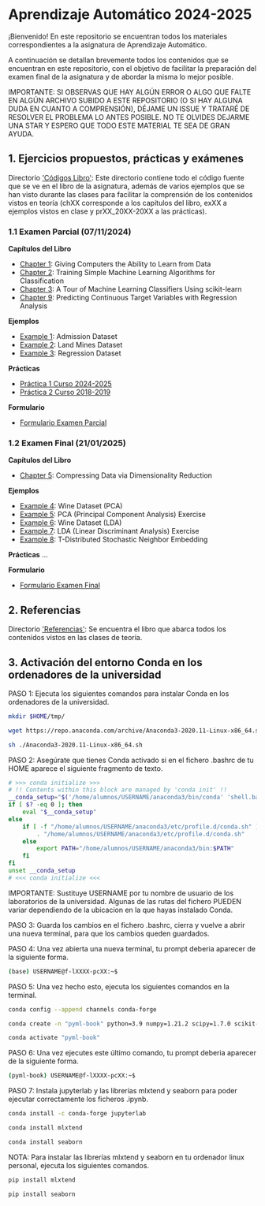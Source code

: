 # Aprendizaje Automático 2024-2025

¡Bienvenido! En este repositorio se encuentran todos los materiales correspondientes a la asignatura de Aprendizaje Automático.

A continuación se detallan brevemente todos los contenidos que se encuentran en este repositorio, con el objetivo de facilitar la preparación del examen final de la asignatura y de abordar la misma lo mejor posible.

IMPORTANTE: SI OBSERVAS QUE HAY ALGÚN ERROR O ALGO QUE FALTE EN ALGÚN ARCHIVO SUBIDO A ESTE REPOSITORIO (O SI HAY ALGUNA DUDA EN CUANTO A COMPRENSIÓN), DÉJAME UN ISSUE Y TRATARÉ DE RESOLVER EL PROBLEMA LO ANTES POSIBLE. NO TE OLVIDES DEJARME UNA STAR Y ESPERO QUE TODO ESTE MATERIAL TE SEA DE GRAN AYUDA.

## 1. Ejercicios propuestos, prácticas y exámenes

Directorio ['Códigos Libro'](https://github.com/aleon2020/AA_2024-2025/tree/main/C%C3%B3digos%20Libro): Este directorio contiene todo el código fuente que se ve en el libro de la asignatura, además de varios ejemplos que se han visto durante las clases para facilitar la comprensión de los contenidos vistos en teoría (chXX corresponde a los capítulos del libro, exXX a ejemplos vistos en clase y prXX_20XX-20XX a las prácticas).

### 1.1 Examen Parcial (07/11/2024)

**Capítulos del Libro**
* [Chapter 1](https://github.com/aleon2020/AA_2024-2025/tree/main/C%C3%B3digos%20Libro/ch01): Giving Computers the Ability to Learn from Data
* [Chapter 2](https://github.com/aleon2020/AA_2024-2025/tree/main/C%C3%B3digos%20Libro/ch02): Training Simple Machine Learning Algorithms for Classification
* [Chapter 3](https://github.com/aleon2020/AA_2024-2025/tree/main/C%C3%B3digos%20Libro/ch03): A Tour of Machine Learning Classifiers Using scikit-learn
* [Chapter 9](https://github.com/aleon2020/AA_2024-2025/tree/main/C%C3%B3digos%20Libro/ch09): Predicting Continuous Target Variables with Regression Analysis

**Ejemplos**
* [Example 1](https://github.com/aleon2020/AA_2024-2025/tree/main/C%C3%B3digos%20Libro/ex01): Admission Dataset
* [Example 2](https://github.com/aleon2020/AA_2024-2025/tree/main/C%C3%B3digos%20Libro/ex02): Land Mines Dataset
* [Example 3](https://github.com/aleon2020/AA_2024-2025/tree/main/C%C3%B3digos%20Libro/ex03): Regression Dataset

**Prácticas**
* [Práctica 1 Curso 2024-2025](https://github.com/aleon2020/AA_2024-2025/tree/main/C%C3%B3digos%20Libro/pr01_2024-2025)
* [Práctica 2 Curso 2018-2019](https://github.com/aleon2020/AA_2024-2025/tree/main/C%C3%B3digos%20Libro/pr02_2018-2019)

**Formulario**
* [Formulario Examen Parcial](https://github.com/aleon2020/AA_2024-2025/tree/main/C%C3%B3digos%20Libro/formulario_parcial)

### 1.2 Examen Final (21/01/2025)

**Capítulos del Libro**
* [Chapter 5](https://github.com/aleon2020/AA_2024-2025/tree/main/C%C3%B3digos%20Libro/ch05): Compressing Data via Dimensionality Reduction

**Ejemplos**
* [Example 4](https://github.com/aleon2020/AA_2024-2025/tree/main/C%C3%B3digos%20Libro/ex04): Wine Dataset (PCA)
* [Example 5](https://github.com/aleon2020/AA_2024-2025/tree/main/C%C3%B3digos%20Libro/ex05): PCA (Principal Component Analysis) Exercise
* [Example 6](https://github.com/aleon2020/AA_2024-2025/tree/main/C%C3%B3digos%20Libro/ex06): Wine Dataset (LDA)
* [Example 7](https://github.com/aleon2020/AA_2024-2025/tree/main/C%C3%B3digos%20Libro/ex07): LDA (Linear Discriminant Analysis) Exercise
* [Example 8](https://github.com/aleon2020/AA_2024-2025/tree/main/C%C3%B3digos%20Libro/ex08): T-Distributed Stochastic Neighbor Embedding

**Prácticas**
...

**Formulario**
* [Formulario Examen Final](https://github.com/aleon2020/AA_2024-2025/tree/main/C%C3%B3digos%20Libro/formulario_final)

## 2. Referencias

Directorio ['Referencias'](https://github.com/aleon2020/AA_2024-2025/tree/main/Referencias): Se encuentra el libro que abarca todos los contenidos vistos en las clases de teoría.

## 3. Activación del entorno Conda en los ordenadores de la universidad

PASO 1: Ejecuta los siguientes comandos para instalar Conda en los ordenadores de la universidad.

```sh
mkdir $HOME/tmp/
```

```sh
wget https://repo.anaconda.com/archive/Anaconda3-2020.11-Linux-x86_64.sh
```

```sh
sh ./Anaconda3-2020.11-Linux-x86_64.sh
```

PASO 2: Asegúrate que tienes Conda activado si en el fichero .bashrc de tu HOME aparece el siguiente fragmento de texto.

```bash
# >>> conda initialize >>>
# !! Contents within this block are managed by 'conda init' !!
__conda_setup="$('/home/alumnos/USERNAME/anaconda3/bin/conda' 'shell.bash' 'hook' 2> /dev/null)"
if [ $? -eq 0 ]; then
    eval "$__conda_setup"
else
    if [ -f "/home/alumnos/USERNAME/anaconda3/etc/profile.d/conda.sh" ]; then
        . "/home/alumnos/USERNAME/anaconda3/etc/profile.d/conda.sh"
    else
        export PATH="/home/alumnos/USERNAME/anaconda3/bin:$PATH"
    fi
fi
unset __conda_setup
# <<< conda initialize <<<
```

IMPORTANTE: Sustituye USERNAME por tu nombre de usuario de los laboratorios de la universidad. Algunas de las rutas del fichero PUEDEN variar dependiendo de la ubicacion en la que hayas instalado Conda.

PASO 3: Guarda los cambios en el fichero .bashrc, cierra y vuelve a abrir una nueva terminal, para que los cambios queden guardados.

PASO 4: Una vez abierta una nueva terminal, tu prompt deberia aparecer de la siguiente forma.

```sh
(base) USERNAME@f-lXXXX-pcXX:~$
```

PASO 5: Una vez hecho esto, ejecuta los siguientes comandos en la terminal.

```sh
conda config --append channels conda-forge
```

```sh
conda create -n "pyml-book" python=3.9 numpy=1.21.2 scipy=1.7.0 scikit-learn=1.0 matplotlib=3.4.3 pandas=1.3.2
```

```sh
conda activate "pyml-book"
```

PASO 6: Una vez ejecutes este último comando, tu prompt deberia aparecer de la siguiente forma.

```sh
(pyml-book) USERNAME@f-lXXXX-pcXX:~$
```

PASO 7: Instala jupyterlab y las librerías mlxtend y seaborn para poder ejecutar correctamente los ficheros .ipynb.

```sh
conda install -c conda-forge jupyterlab
```

```sh
conda install mlxtend
```

```sh
conda install seaborn
```

NOTA: Para instalar las librerías mlxtend y seaborn en tu ordenador linux personal, ejecuta los siguientes comandos.

```sh
pip install mlxtend
```

```sh
pip install seaborn
```
